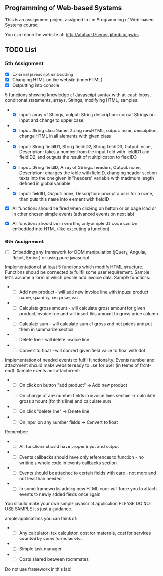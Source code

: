 ## Programming of Web-based Systems

This is an assignment project assigned in the Programming of Web-based Systems course.

You can reach the website at: http://atahan07sener.github.io/pwbs

## TODO List

### 5th Assignment

- [x] External javascript embedding
- [x] Changing HTML on the website (innerHTML)
- [x] Outputting into console

5 functions showing knowledge of Javascript syntax with at least: loops, conditional statements, arrays, Strings, modifying HTML, samples:

- - [x] Input: array of Strings, output: String description: concat Strings on input and change to upper case,
- - [x] Input: String className, String newHTML, output: none, description: change HTML in all alements with given class
- - [x] Input: String fieldID1, String fieldID2, String fieldID3, Output: none, Description: takes a number from the input field with fieldID1 and fieldID2, and outputs the result of multiplication to fieldID3
- - [x] Input: String fieldID, Array of Strings: headers, Output: none, Description: changes the table with fieldID, changing header section texts into the one given in "headers" variable with maximum length defined in global variable
- - [x] Input: fieldID, Output: none, Description: prompt a user for a name, than puts this name into element with fieldID.

- [x] All functions should be fired when clicking on button or on page load or in other chosen simple events (advanced events on next lab)
- [x] All functions should be in one file, only simple JS code can be embedded into HTML (like executing a function)


### 6th Assignment

- [ ] Embedding any framework for DOM manipulation (jQuery, Angular, React, Ember) or using pure javascript

Implementation of at least 5 functions which modify HTML structure. Functions should be connected to fullfil some user requirement. Sample: let's assume a form in which people add invoice data. Sample functions:

- - [ ] Add new product - will add new invoice line with inputs: product name, quantity, net price, vat
- - [ ] Calculate gross amount - will calculate gross amount for given product/invoice line and will insert this amount to gross price column
- - [ ] Calculate sum - will calculate sum of gross and net prices and put them in summarize section
- - [ ] Delete line - will delete invoice line
- - [ ] Convert to float - will convert given field value to float with dot

Implementation of needed events to fulfil functionality. Events number and attachment should make website ready to use for user (in terms of front-end). Sample events and attachment:
- - [ ] On click on button "add product" -> Add new product
- - [ ] On change of any number fields in invoice lines section -> calculate gross amount (for this line) and calculate sum
- - [ ] On click "delete line" -> Delete line
- - [ ] On input on any number fields -> Convert to float

Remember:

- - [ ] All functions should have proper input and output
- - [ ] Events callbacks should have only references to function - no writing a whole code in events callbacks section
- - [ ] Events should be attached to certain fields with care - not more and not less than needed
- - [ ] In some frameworks adding new HTML code will force you to attach events to newly added fields once again

You should make your own simple javascript application PLEASE DO NOT USE SAMPLE it's just a guidance.

ample applications you can think of:
- - [ ] Any calculator: tax calculator, cost for materials, cost for services counted by some formulas etc.
- - [ ] Simple task manager
- - [ ] Costs shared between roommates

Do not use framework in this lab!